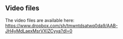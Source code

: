 ## Video files

The video files are available here: https://www.dropbox.com/sh/tmwntdsatwq0da9/AAB-JH4yMdLaexMsrVXIZCyya?dl=0
